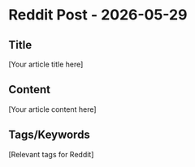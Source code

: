 # Reddit Post - 2026-05-29

## Title
[Your article title here]

## Content
[Your article content here]

## Tags/Keywords
[Relevant tags for Reddit]
